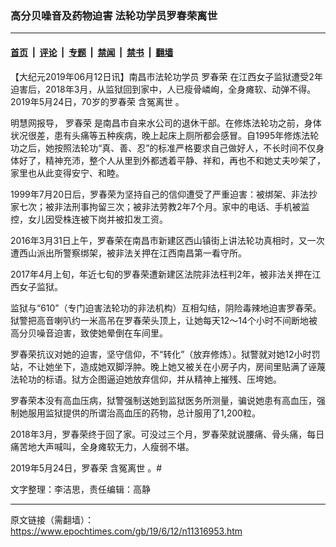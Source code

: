 ### 高分贝噪音及药物迫害 法轮功学员罗春荣离世

---

#### [首页](../../../..?n11316953) &nbsp;|&nbsp; [评论](../../../../../epoch-comment?n11316953) &nbsp;|&nbsp; [专题](../../../../../epoch-special?n11316953) &nbsp;|&nbsp; [禁闻](../../../../../epoch-news?n11316953) &nbsp;|&nbsp; [禁书](../../../../../books?n11316953) &nbsp;|&nbsp; [翻墙](https://github.com/gfw-breaker/nogfw/blob/master/README.md?n11316953)


<div class="post_content" id="artbody" itemprop="articleBody">
 <!-- article content begin -->
 <p>
  【大纪元2019年06月12日讯】南昌市法轮功学员
  <ok href="https://www.epochtimes.com/gb/tag/%E7%BD%97%E6%98%A5%E8%8D%A3.html">
   罗春荣
  </ok>
  在江西女子监狱遭受2年迫害后，2018年3月，从监狱回到家中，人已瘦骨嶙峋，全身瘫软、动弹不得。2019年5月24日，70岁的罗春荣
  <ok href="https://www.epochtimes.com/gb/tag/%E5%90%AB%E5%86%A4%E7%A6%BB%E4%B8%96.html">
   含冤离世
  </ok>
  。
 </p>
 <p>
  明慧网报导，
  <ok href="https://www.epochtimes.com/gb/tag/%E7%BD%97%E6%98%A5%E8%8D%A3.html">
   罗春荣
  </ok>
  是南昌市自来水公司的退休干部。在修炼法轮功之前，身体状况很差，患有头痛等五种疾病，晚上起床上厕所都会感冒。自1995年修炼法轮功之后，她按照法轮功“真、善、忍”的标准严格要求自己做好人，不长时间不仅身体好了，精神充沛，整个人从里到外都透着平静、祥和，再也不和她丈夫吵架了，家里也从此变得安宁、和睦。
 </p>
 <p>
  1999年7月20日后，罗春荣为坚持自己的信仰遭受了严重迫害：被绑架、非法抄家七次；被非法刑事拘留三次；被非法劳教2年7个月。家中的电话、手机被监控，女儿因受株连被下岗并被扣发工资。
 </p>
 <p>
  2016年3月31日上午，罗春荣在南昌市新建区西山镇街上讲法轮功真相时，又一次遭西山派出所警察绑架，被非法关押在江西南昌第一看守所。
 </p>
 <p>
  2017年4月上旬，年近七旬的罗春荣遭新建区法院非法枉判2年，被非法关押在江西女子监狱。
 </p>
 <p>
  监狱与“610”（专门迫害法轮功的非法机构）互相勾结，阴险毒辣地迫害罗春荣。狱警把高音喇叭约一米高吊在罗春荣头顶上，让她每天12～14个小时不间断地被高分贝噪音迫害，致使她晕倒在车间里。
 </p>
 <p>
  罗春荣抗议对她的迫害，坚守信仰，不“转化”（放弃修炼）。狱警就对她12小时罚站，不让她坐下，造成她双脚浮肿。晚上她又被关在小房子内，房间里贴满了诬蔑法轮功的标语。狱方企图逼迫她放弃信仰，并从精神上摧残、压垮她。
 </p>
 <p>
  罗春荣本没有高血压病，狱警强制送她到监狱医务所测量，骗说她患有高血压，强制她服用监狱提供的所谓治高血压的药物，总计服用了1,200粒。
 </p>
 <p>
  2018年3月，罗春荣终于回了家。可没过三个月，罗春荣就说腰痛、骨头痛，每日痛苦地大声喊叫，全身瘫软无力，人瘦弱不堪。
 </p>
 <p>
  2019年5月24日，罗春荣
  <ok href="https://www.epochtimes.com/gb/tag/%E5%90%AB%E5%86%A4%E7%A6%BB%E4%B8%96.html">
   含冤离世
  </ok>
  。#
 </p>
 <p>
  文字整理：李洁思，责任编辑：高静
 </p>
 <!-- article content end -->
 <div id="below_article_ad">
 </div>
</div>


---

原文链接（需翻墙）：https://www.epochtimes.com/gb/19/6/12/n11316953.htm